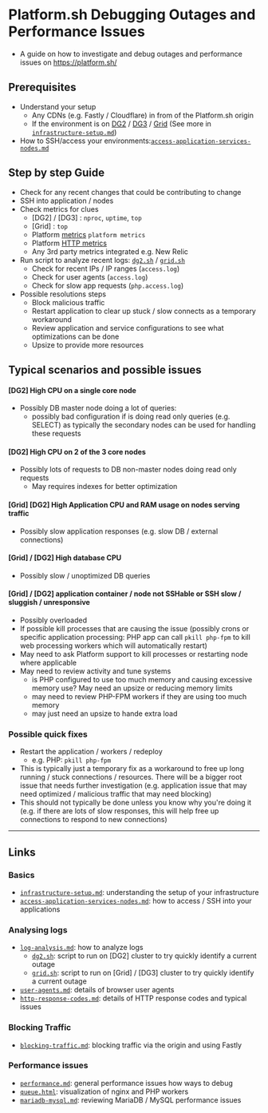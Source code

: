 # Platform.sh Debugging Outages and Performance Issues

- A guide on how to investigate and debug outages and performance issues on https://platform.sh/

## Prerequisites

- Understand your setup
    - Any CDNs (e.g. Fastly / Cloudflare) in from of the Platform.sh origin
    - If the environment is on [DG2](https://docs.platform.sh/dedicated-environments/dedicated-gen-2/overview.html) / [DG3](https://docs.platform.sh/dedicated-environments/dedicated-gen-3/overview.html) / [Grid](https://docs.platform.sh/glossary.html#grid) (See more in  [`infrastructure-setup.md`](./infrastructure-setup.md))
- How to SSH/access your environments:[`access-application-services-nodes.md`](./access-application-services-nodes.md)


## Step by step Guide
- Check for any recent changes that could be contributing to change
- SSH into application / nodes
- Check metrics for clues
    - [DG2] / [DG3] : `nproc`, `uptime`, `top`
    - [Grid] :  `top`
    - Platform [metrics](https://docs.platform.sh/increase-observability/metrics.html) `platform metrics`
    - Platform [HTTP metrics](https://docs.platform.sh/increase-observability/metrics/http-metrics.html)
    - Any 3rd party metrics integrated e.g. New Relic
- Run script to analyze recent logs: [`dg2.sh`](./dg2.sh) / [`grid.sh`](./grid.sh)
    - Check for recent IPs / IP ranges (`access.log`)
    - Check for user agents (`access.log`)
    - Check for slow app requests (`php.access.log`)
- Possible resolutions steps
    - Block malicious traffic
    - Restart application to clear up stuck / slow connects as a temporary workaround
    - Review application and service configurations to see what optimizations can be done
    - Upsize to provide more resources

## Typical scenarios and possible issues

#### [DG2] High CPU on a single core node
- Possibly DB master node doing a lot of queries: 
    - possibly bad configuration if is doing read only queries (e.g. SELECT) as typically the secondary nodes can be used for handling these requests

#### [DG2] High CPU on 2 of the 3 core nodes
- Possibly lots of requests to DB non-master nodes doing read only requests
   - May requires indexes for better optimization

#### [Grid] [DG2] High Application CPU and RAM usage on nodes serving traffic
- Possibly slow application responses (e.g. slow DB / external connections)

#### [Grid] / [DG2] High database CPU
- Possibly slow / unoptimized DB queries

#### [Grid] / [DG2] application container / node not SSHable or SSH slow / sluggish / unresponsive  
- Possibly overloaded
- If possible kill processes that are causing the issue (possibly crons or specific application processing: PHP app can call `pkill php-fpm` to kill web processing workers which will automatically restart)
- May need to ask Platform support to kill processes or restarting node where applicable
- May need to review activity and tune systems
    - is PHP configured to use too much memory and causing excessive memory use? May need an upsize or reducing memory limits
    - may need to review PHP-FPM workers if they are using too much memory
    - may just need an upsize to hande extra load

### Possible quick fixes

- Restart the application / workers / redeploy
    - e.g. PHP: `pkill php-fpm`
- This is typically just a temporary fix as a workaround to free up long running / stuck connections / resources. There will be a bigger root issue that needs further investigation (e.g. application issue that may need optimized / malicious traffic that may need blocking)
- This should not typically be done unless you know why you're doing it (e.g. if there are lots of slow responses, this will help free up connections to respond to new connections)
---

## Links

### Basics
- [`infrastructure-setup.md`](./infrastructure-setup.md): understanding the setup of your infrastructure
- [`access-application-services-nodes.md`](./access-application-services-nodes.md): how to access / SSH into your applications

### Analysing logs
- [`log-analysis.md`](./log-analysis.md): how to analyze logs
    - [`dg2.sh`](./dg2.sh): script to run on [DG2] cluster to try quickly identify a current outage
    - [`grid.sh`](./grid.sh): script to run on [Grid] / [DG3] cluster to try quickly identify a current outage
- [`user-agents.md`](./user-agents.md): details of browser user agents
- [`http-response-codes.md`](./http-response-codes.md): details of HTTP response codes and typical issues

### Blocking Traffic

- [`blocking-traffic.md`](./blocking-traffic.md): blocking traffic via the origin and using Fastly

### Performance issues

- [`performance.md`](./performance.md): general performance issues how ways to debug
- [`queue.html`](./queue.html): visualization of nginx and PHP workers
- [`mariadb-mysql.md`](./mariadb-mysql.md): reviewing MariaDB / MySQL performance issues
